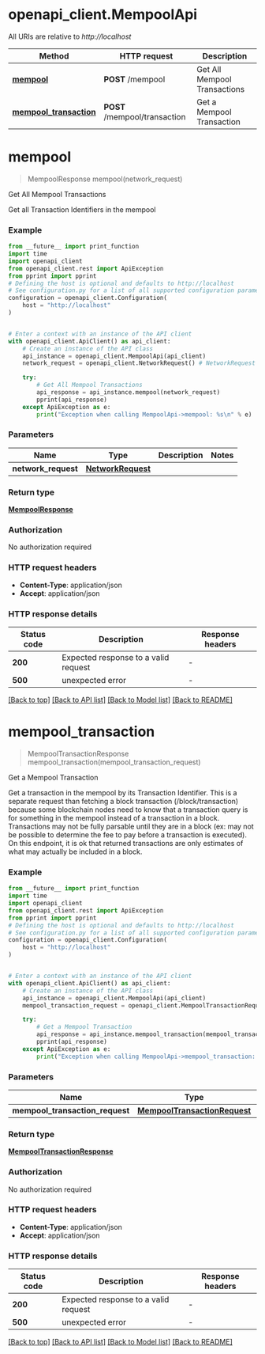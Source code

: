 # openapi_client.MempoolApi

All URIs are relative to *http://localhost*

Method | HTTP request | Description
------------- | ------------- | -------------
[**mempool**](MempoolApi.md#mempool) | **POST** /mempool | Get All Mempool Transactions
[**mempool_transaction**](MempoolApi.md#mempool_transaction) | **POST** /mempool/transaction | Get a Mempool Transaction


# **mempool**
> MempoolResponse mempool(network_request)

Get All Mempool Transactions

Get all Transaction Identifiers in the mempool

### Example

```python
from __future__ import print_function
import time
import openapi_client
from openapi_client.rest import ApiException
from pprint import pprint
# Defining the host is optional and defaults to http://localhost
# See configuration.py for a list of all supported configuration parameters.
configuration = openapi_client.Configuration(
    host = "http://localhost"
)


# Enter a context with an instance of the API client
with openapi_client.ApiClient() as api_client:
    # Create an instance of the API class
    api_instance = openapi_client.MempoolApi(api_client)
    network_request = openapi_client.NetworkRequest() # NetworkRequest | 

    try:
        # Get All Mempool Transactions
        api_response = api_instance.mempool(network_request)
        pprint(api_response)
    except ApiException as e:
        print("Exception when calling MempoolApi->mempool: %s\n" % e)
```

### Parameters

Name | Type | Description  | Notes
------------- | ------------- | ------------- | -------------
 **network_request** | [**NetworkRequest**](NetworkRequest.md)|  | 

### Return type

[**MempoolResponse**](MempoolResponse.md)

### Authorization

No authorization required

### HTTP request headers

 - **Content-Type**: application/json
 - **Accept**: application/json

### HTTP response details
| Status code | Description | Response headers |
|-------------|-------------|------------------|
**200** | Expected response to a valid request |  -  |
**500** | unexpected error |  -  |

[[Back to top]](#) [[Back to API list]](../README.md#documentation-for-api-endpoints) [[Back to Model list]](../README.md#documentation-for-models) [[Back to README]](../README.md)

# **mempool_transaction**
> MempoolTransactionResponse mempool_transaction(mempool_transaction_request)

Get a Mempool Transaction

Get a transaction in the mempool by its Transaction Identifier. This is a separate request than fetching a block transaction (/block/transaction) because some blockchain nodes need to know that a transaction query is for something in the mempool instead of a transaction in a block. Transactions may not be fully parsable until they are in a block (ex: may not be possible to determine the fee to pay before a transaction is executed). On this endpoint, it is ok that returned transactions are only estimates of what may actually be included in a block.

### Example

```python
from __future__ import print_function
import time
import openapi_client
from openapi_client.rest import ApiException
from pprint import pprint
# Defining the host is optional and defaults to http://localhost
# See configuration.py for a list of all supported configuration parameters.
configuration = openapi_client.Configuration(
    host = "http://localhost"
)


# Enter a context with an instance of the API client
with openapi_client.ApiClient() as api_client:
    # Create an instance of the API class
    api_instance = openapi_client.MempoolApi(api_client)
    mempool_transaction_request = openapi_client.MempoolTransactionRequest() # MempoolTransactionRequest | 

    try:
        # Get a Mempool Transaction
        api_response = api_instance.mempool_transaction(mempool_transaction_request)
        pprint(api_response)
    except ApiException as e:
        print("Exception when calling MempoolApi->mempool_transaction: %s\n" % e)
```

### Parameters

Name | Type | Description  | Notes
------------- | ------------- | ------------- | -------------
 **mempool_transaction_request** | [**MempoolTransactionRequest**](MempoolTransactionRequest.md)|  | 

### Return type

[**MempoolTransactionResponse**](MempoolTransactionResponse.md)

### Authorization

No authorization required

### HTTP request headers

 - **Content-Type**: application/json
 - **Accept**: application/json

### HTTP response details
| Status code | Description | Response headers |
|-------------|-------------|------------------|
**200** | Expected response to a valid request |  -  |
**500** | unexpected error |  -  |

[[Back to top]](#) [[Back to API list]](../README.md#documentation-for-api-endpoints) [[Back to Model list]](../README.md#documentation-for-models) [[Back to README]](../README.md)

